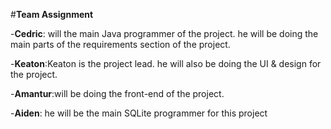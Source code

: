 #**Team Assignment**


-**Cedric**: will the main Java programmer of the project. he will be doing the main parts of the requirements section of the project.


-**Keaton**:Keaton is the project lead. he will also be doing the UI & design for the project.


-**Amantur**:will be doing the front-end of the project. 


-**Aiden**: he will be the main SQLite programmer for this project  

##
